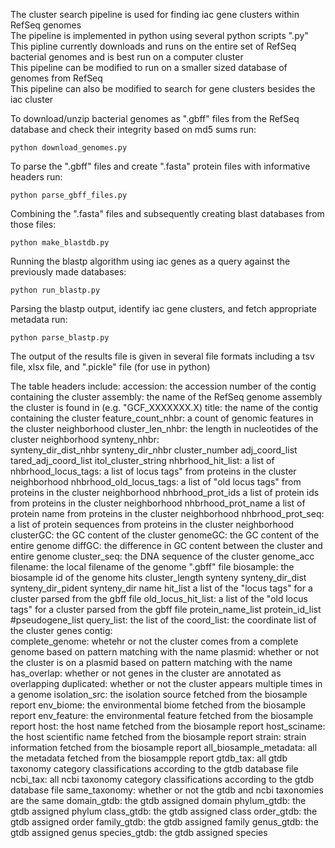 The cluster search pipeline is used for finding iac gene clusters within RefSeq genomes  
The pipeline is implemented in python using several python scripts ".py"  
This pipline currently downloads and runs on the entire set of RefSeq bacterial genomes and is best run on a computer cluster  
This pipeline can be modified to run on a smaller sized database of genomes from RefSeq  
This pipeline can also be modified to search for gene clusters besides the iac cluster  

To download/unzip bacterial genomes as ".gbff" files from the RefSeq database and check their integrity based on md5 sums run:  
```
python download_genomes.py
```
To parse the ".gbff" files and create ".fasta" protein files with informative headers run:  
```
python parse_gbff_files.py
```
Combining the ".fasta" files and subsequently creating blast databases from those files:  
```
python make_blastdb.py
```
Running the blastp algorithm using iac genes as a query against the previously made databases:  
```
python run_blastp.py
```
Parsing the blastp output, identify iac gene clusters, and fetch appropriate metadata run:
```
python parse_blastp.py
```
The output of the results file is given in several file formats including a tsv file, xlsx file, and ".pickle" file (for use in python)

The table headers include:
accession:			the accession number of the contig containing the cluster
assembly:			the name of the RefSeq genome assembly the cluster is found in (e.g. "GCF_XXXXXXX.X)
title:				the name of the contig containing the cluster
feature_count_nhbr:		a count of genomic features in the cluster neighborhood
cluster_len_nhbr:		the length in nucleotides of the cluster neighborhood
synteny_nhbr:			
synteny_dir_dist_nhbr
synteny_dir_nhbr
cluster_number
adj_coord_list
tared_adj_coord_list
itol_cluster_string
nhbrhood_hit_list:		a list of
nhbrhood_locus_tags:		a list of locus tags" from proteins in the cluster neighborhood
nhbrhood_old_locus_tags:	a list of "old locus tags" from proteins in the cluster neighborhood
nhbrhood_prot_ids		a list of protein ids from proteins in the cluster neighborhood
nhbrhood_prot_name		a list of protein name from proteins in the cluster neighborhood
nhbrhood_prot_seq:		a list of protein sequences from proteins in the cluster neighborhood
clusterGC:			the GC content of the cluster
genomeGC:			the GC content of the entire genome
diffGC:				the difference in GC content between the cluster and entire genome
cluster_seq:			the DNA sequence of the cluster
genome_acc
filename:			the local filename of the genome ".gbff" file
biosample:			the biosample id of the genome
hits
cluster_length
synteny	synteny_dir_dist
synteny_dir_pident
synteny_dir
name
hit_list			a list of the "locus tags" for a cluster parsed from the gbff file
old_locus_hit_list:		a list of the "old locus tags" for a cluster parsed from the gbff file
protein_name_list
protein_id_list
#pseudogene_list
query_list:			the list of the
coord_list:			the coordinate list of the cluster genes
contig:			
complete_genome:		whetehr or not the cluster comes from a complete genome based on pattern matching with the name
plasmid:			whether or not the cluster is on a plasmid based on pattern matching with the name
has_overlap:			whether or not genes in the cluster are annotated as overlapping
duplicated:			whether or not the cluster appears multiple times in a genome
isolation_src:			the isolation source fetched from the biosample report
env_biome:			the environmental biome fetched from the biosample report
env_feature:			the environmental feature fetched from the biosample report
host:				the host name fetched from the biosample report
host_sciname:			the host scientific name fetched from the biosample report
strain:				strain information fetched from the biosample report
all_biosample_metadata:		all the metadata fetched from the biosampple report
gtdb_tax:			all gtdb taxonomy category classifications according to the gtdb database file
ncbi_tax:			all ncbi taxonomy category classifications according to the gtdb database file
same_taxonomy:			whether or not the gtdb and ncbi taxonomies are the same
domain_gtdb:			the gtdb assigned domain
phylum_gtdb:			the gtdb assigned phylum
class_gtdb:			the gtdb assigned class
order_gtdb:			the gtdb assigned order
family_gtdb:			the gtdb assigned family
genus_gtdb:			the gtdb assigned genus
species_gtdb:			the gtdb assigned species
